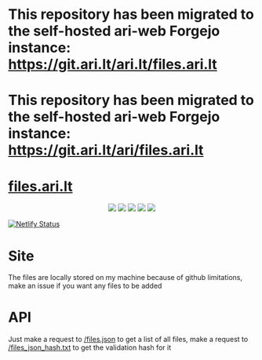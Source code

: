 # This repository has been migrated to the self-hosted ari-web Forgejo instance: <https://git.ari.lt/ari.lt/files.ari.lt>
# This repository has been migrated to the self-hosted ari-web Forgejo instance: <https://git.ari.lt/ari/files.ari.lt>
# [files.ari.lt](https://files.ari.lt)

<p align="center">
  <img src="https://img.shields.io/badge/Maintained-Yes-green?color=red&style=flat-square">
  <img src="https://img.shields.io/github/last-commit/ari-lt/files.ari.lt?color=red&style=flat-square">
  <img src="https://img.shields.io/github/repo-size/ari-lt/files.ari.lt?color=red&style=flat-square">
  <img src="https://img.shields.io/github/issues/ari-lt/files.ari.lt?color=red&style=flat-square">
  <img src="https://img.shields.io/github/stars/ari-lt/files.ari.lt?color=red&style=flat-square">
</p>

[![Netlify Status](https://api.netlify.com/api/v1/badges/45b95d96-66aa-4e1d-b966-ce8fa2ed3188/deploy-status)](https://app.netlify.com/sites/files-ari-web-xyz/deploys)

# Site

The files are locally stored on my machine because of github limitations,
make an issue if you want any files to be added

# API

Just make a request to [/files.json](https://files.ari.lt/files.json) to get a list of all files,
make a request to [/files_json_hash.txt](https://files.ari.lt/files_json_hash.txt)
to get the validation hash for it
